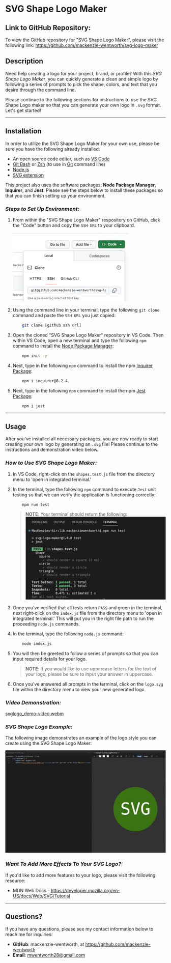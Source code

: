 # SVG Shape Logo Maker

## Link to GitHub Repository: 
To view the GitHub repository for "SVG Shape Logo Maker", please visit the following link: https://github.com/mackenzie-wentworth/svg-logo-maker


## Description
Need help creating a logo for your project, brand, or profile? With this *SVG Shape Logo Maker*, you can quickly generate a clean and simple logo by following a series of prompts to pick the shape, colors, and text that you desire through the command line. 

Please continue to the following sections for instructions to use the SVG Shape Logo maker so that you can generate your own logo in `.svg` format. Let's get started!

---

## Installation
In order to utilize the SVG Shape Logo Maker for your own use, please be sure you have the following already installed:
* An open source code editor, such as [VS Code](https://code.visualstudio.com/)
* [Git Bash](https://www.educative.io/answers/how-to-install-git-bash-in-windows) or [Zsh](https://github.com/ohmyzsh/ohmyzsh/wiki/Installing-ZSH) (to use in [Git](https://github.com/git-guides/install-git) command line)
* [Node.js](https://nodejs.org/en)
* [SVG extension](https://marketplace.visualstudio.com/items?itemName=jock.svg)

This project also uses the software packages: **Node Package Manager**, **Inquirer**, and **Jest**. Please see the steps below to install these packages so that you can finish setting up your environment. 


### *Steps to Set Up Environment:*
1. From within the "SVG Shape Logo Maker" respository on GitHub, click the "Code" button and copy the `SSH URL` to your clipboard.

    ![An image to demonstrate where in GitHub to click the green "code" button to copy SSH URL.](./assets/images/copy-logo-maker-ssh.png)

2. Using the command line in your terminal, type the following `git clone` command and paste the `SSH URL` you just copied:  

    ```bash
        git clone [github ssh url]
    ```

3. Open the cloned "SVG Shape Logo Maker" repository in VS Code. Then within VS Code, open a new terminal and type the following `npm` command to install the [Node Package Manager](https://www.npmjs.com/):

    ```bash
        npm init -y
    ```

4. Next, type in the following `npm` command to install the npm [Inquirer Package](https://www.npmjs.com/package/inquirer):

    ```bash
        npm i inquirer@8.2.4
    ```

5. Next, type in the following `npm` command to install the npm [Jest Package](https://www.npmjs.com/package/jest):

    ```bash
        npm i jest
    ```

---

## Usage
After you've installed all necessary packages, you are now ready to start creating your own logo by generating an `.svg` file! Please continue to the instructions and demonstration video below. 

### *How to Use SVG Shape Logo Maker:*
1. In VS Code, right-click on the `shapes.test.js` file from the directory menu to 'open in integrated terminal.'

2. In the terminal, type the following `npm` command to execute `Jest` unit testing so that we can verify the application is functioning correctly:

    ```bash
        npm run test
    ```
    >**NOTE**: Your terminal should return the following:
    ![An image to demonstrate where in GitHub to click the green "code" button to copy SSH URL.](./assets/images/svglogo-jest-test.png)

3. Once you've verified that all tests return `PASS` and green in the terminal, next right-click on the `index.js` file from the directory menu to 'open in integrated terminal.' This will put you in the right file path to run the proceeding `node.js` commands.

4. In the terminal, type the following `node.js` command:

    ```bash
        node index.js
    ```

5. You will then be greeted to follow a series of prompts so that you can input required details for your logo.  

    >**NOTE**: If you would like to use uppercase letters for the text of your logo, please be sure to input your answer in uppercase. 

6. Once you've answered all prompts in the terminal, click on the `logo.svg` file within the directory menu to view your new generated logo.

### *Video Demonstration:*
[svglogo_demo-video.webm](https://user-images.githubusercontent.com/122484637/229916628-d07fb780-b10a-48ae-b8b0-f74d885fe7de.webm)

### *SVG Shape Logo Example:*
The following image demonstrates an example of the logo style you can create using the SVG Shape Logo Maker: 

![An image to demonstrate where in GitHub to click the green "code" button to copy SSH URL.](./assets/images/svg_mockup.png)


### *Want To Add More Effects To Your SVG Logo?:*
If you'd like to add more features to your logo, please visit the following resource: 
* MDN Web Docs - https://developer.mozilla.org/en-US/docs/Web/SVG/Tutorial

---

## Questions?
If you have any questions, please see my contact information below to reach me for inquiries:
* **GitHub**: mackenzie-wentworth, at https://github.com/mackenzie-wentworth
* **Email**: mwentworth28@gmail.com
